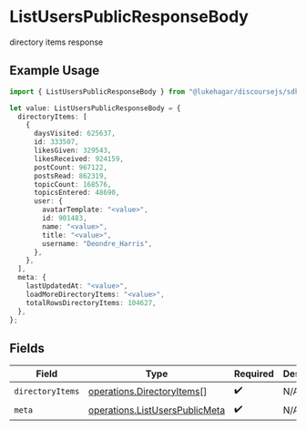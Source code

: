 # ListUsersPublicResponseBody

directory items response

## Example Usage

```typescript
import { ListUsersPublicResponseBody } from "@lukehagar/discoursejs/sdk/models/operations";

let value: ListUsersPublicResponseBody = {
  directoryItems: [
    {
      daysVisited: 625637,
      id: 333507,
      likesGiven: 329543,
      likesReceived: 924159,
      postCount: 967122,
      postsRead: 862319,
      topicCount: 168576,
      topicsEntered: 48690,
      user: {
        avatarTemplate: "<value>",
        id: 901483,
        name: "<value>",
        title: "<value>",
        username: "Deondre_Harris",
      },
    },
  ],
  meta: {
    lastUpdatedAt: "<value>",
    loadMoreDirectoryItems: "<value>",
    totalRowsDirectoryItems: 104627,
  },
};
```

## Fields

| Field                                                                                   | Type                                                                                    | Required                                                                                | Description                                                                             |
| --------------------------------------------------------------------------------------- | --------------------------------------------------------------------------------------- | --------------------------------------------------------------------------------------- | --------------------------------------------------------------------------------------- |
| `directoryItems`                                                                        | [operations.DirectoryItems](../../../sdk/models/operations/directoryitems.md)[]         | :heavy_check_mark:                                                                      | N/A                                                                                     |
| `meta`                                                                                  | [operations.ListUsersPublicMeta](../../../sdk/models/operations/listuserspublicmeta.md) | :heavy_check_mark:                                                                      | N/A                                                                                     |